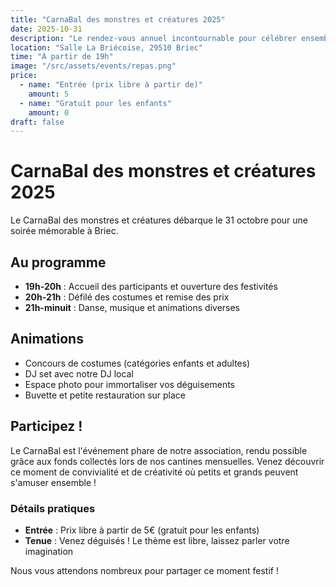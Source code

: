 ```yaml
---
title: "CarnaBal des monstres et créatures 2025"
date: 2025-10-31
description: "Le rendez-vous annuel incontournable pour célébrer ensemble dans une ambiance festive et créative. Costumes, musique et animations !"
location: "Salle La Briécoise, 29510 Briec"
time: "À partir de 19h"
image: "/src/assets/events/repas.png"
price:
  - name: "Entrée (prix libre à partir de)"
    amount: 5
  - name: "Gratuit pour les enfants"
    amount: 0
draft: false
---
```


# CarnaBal des monstres et créatures 2025

Le CarnaBal des monstres et créatures débarque le 31 octobre pour une soirée mémorable à Briec.

## Au programme

- **19h-20h** : Accueil des participants et ouverture des festivités
- **20h-21h** : Défilé des costumes et remise des prix
- **21h-minuit** : Danse, musique et animations diverses

## Animations

- Concours de costumes (catégories enfants et adultes)
- DJ set avec notre DJ local
- Espace photo pour immortaliser vos déguisements
- Buvette et petite restauration sur place

## Participez !

Le CarnaBal est l'événement phare de notre association, rendu possible grâce aux fonds collectés lors de nos cantines mensuelles. Venez découvrir ce moment de convivialité et de créativité où petits et grands peuvent s'amuser ensemble !

### Détails pratiques

- **Entrée** : Prix libre à partir de 5€ (gratuit pour les enfants)
- **Tenue** : Venez déguisés ! Le thème est libre, laissez parler votre imagination

Nous vous attendons nombreux pour partager ce moment festif !